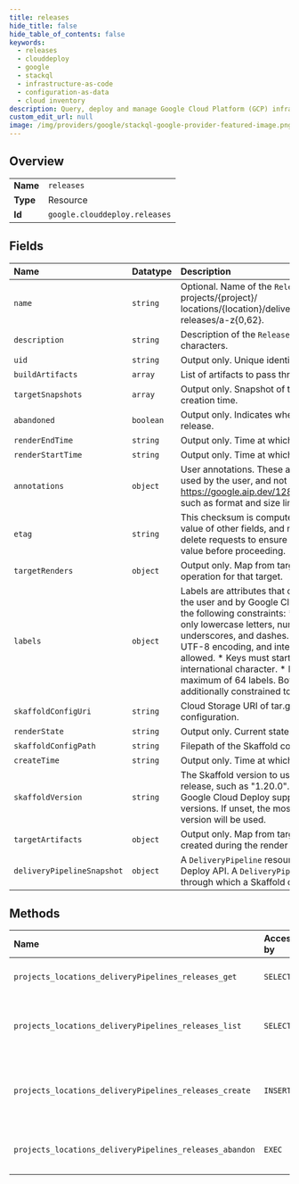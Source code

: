 ```yaml
---
title: releases
hide_title: false
hide_table_of_contents: false
keywords:
  - releases
  - clouddeploy
  - google    
  - stackql
  - infrastructure-as-code
  - configuration-as-data
  - cloud inventory
description: Query, deploy and manage Google Cloud Platform (GCP) infrastructure and resources using SQL
custom_edit_url: null
image: /img/providers/google/stackql-google-provider-featured-image.png
---
```

  
    

## Overview
<table><tbody>
<tr><td><b>Name</b></td><td><code>releases</code></td></tr>
<tr><td><b>Type</b></td><td>Resource</td></tr>
<tr><td><b>Id</b></td><td><code>google.clouddeploy.releases</code></td></tr>
</tbody></table>

## Fields
| Name | Datatype | Description |
|:-----|:---------|:------------|
| `name` | `string` | Optional. Name of the `Release`. Format is projects/&#123;project&#125;/ locations/&#123;location&#125;/deliveryPipelines/&#123;deliveryPipeline&#125;/ releases/a-z&#123;0,62&#125;. |
| `description` | `string` | Description of the `Release`. Max length is 255 characters. |
| `uid` | `string` | Output only. Unique identifier of the `Release`. |
| `buildArtifacts` | `array` | List of artifacts to pass through to Skaffold command. |
| `targetSnapshots` | `array` | Output only. Snapshot of the targets taken at release creation time. |
| `abandoned` | `boolean` | Output only. Indicates whether this is an abandoned release. |
| `renderEndTime` | `string` | Output only. Time at which the render completed. |
| `renderStartTime` | `string` | Output only. Time at which the render began. |
| `annotations` | `object` | User annotations. These attributes can only be set and used by the user, and not by Google Cloud Deploy. See https://google.aip.dev/128#annotations for more details such as format and size limitations. |
| `etag` | `string` | This checksum is computed by the server based on the value of other fields, and may be sent on update and delete requests to ensure the client has an up-to-date value before proceeding. |
| `targetRenders` | `object` | Output only. Map from target ID to details of the render operation for that target. |
| `labels` | `object` | Labels are attributes that can be set and used by both the user and by Google Cloud Deploy. Labels must meet the following constraints: * Keys and values can contain only lowercase letters, numeric characters, underscores, and dashes. * All characters must use UTF-8 encoding, and international characters are allowed. * Keys must start with a lowercase letter or international character. * Each resource is limited to a maximum of 64 labels. Both keys and values are additionally constrained to be &lt;= 128 bytes. |
| `skaffoldConfigUri` | `string` | Cloud Storage URI of tar.gz archive containing Skaffold configuration. |
| `renderState` | `string` | Output only. Current state of the render operation. |
| `skaffoldConfigPath` | `string` | Filepath of the Skaffold config inside of the config URI. |
| `createTime` | `string` | Output only. Time at which the `Release` was created. |
| `skaffoldVersion` | `string` | The Skaffold version to use when operating on this release, such as "1.20.0". Not all versions are valid; Google Cloud Deploy supports a specific set of versions. If unset, the most recent supported Skaffold version will be used. |
| `targetArtifacts` | `object` | Output only. Map from target ID to the target artifacts created during the render operation. |
| `deliveryPipelineSnapshot` | `object` | A `DeliveryPipeline` resource in the Google Cloud Deploy API. A `DeliveryPipeline` defines a pipeline through which a Skaffold configuration can progress. |
## Methods
| Name | Accessible by | Required Params | Description |
|:-----|:--------------|:----------------|:------------|
| `projects_locations_deliveryPipelines_releases_get` | `SELECT` | `deliveryPipelinesId, locationsId, projectsId, releasesId` | Gets details of a single Release. |
| `projects_locations_deliveryPipelines_releases_list` | `SELECT` | `deliveryPipelinesId, locationsId, projectsId` | Lists Releases in a given project and location. |
| `projects_locations_deliveryPipelines_releases_create` | `INSERT` | `deliveryPipelinesId, locationsId, projectsId` | Creates a new Release in a given project and location. |
| `projects_locations_deliveryPipelines_releases_abandon` | `EXEC` | `deliveryPipelinesId, locationsId, projectsId, releasesId` | Abandons a Release in the Delivery Pipeline. |

